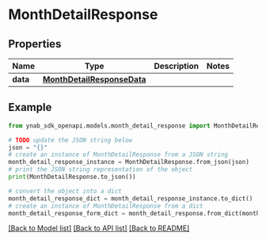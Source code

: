 # MonthDetailResponse


## Properties

Name | Type | Description | Notes
------------ | ------------- | ------------- | -------------
**data** | [**MonthDetailResponseData**](MonthDetailResponseData.md) |  | 

## Example

```python
from ynab_sdk_openapi.models.month_detail_response import MonthDetailResponse

# TODO update the JSON string below
json = "{}"
# create an instance of MonthDetailResponse from a JSON string
month_detail_response_instance = MonthDetailResponse.from_json(json)
# print the JSON string representation of the object
print(MonthDetailResponse.to_json())

# convert the object into a dict
month_detail_response_dict = month_detail_response_instance.to_dict()
# create an instance of MonthDetailResponse from a dict
month_detail_response_form_dict = month_detail_response.from_dict(month_detail_response_dict)
```
[[Back to Model list]](../README.md#documentation-for-models) [[Back to API list]](../README.md#documentation-for-api-endpoints) [[Back to README]](../README.md)


